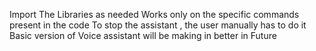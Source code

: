 Import The Libraries as needed
Works only on the specific commands present in the code 
To stop the assistant , the user manually has to do it 
Basic version of Voice assistant will be making in better in Future
